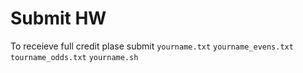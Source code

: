 # Submit HW

To receieve full credit plase submit 
`yourname.txt`
`yourname_evens.txt`
`tourname_odds.txt`
`yourname.sh`
